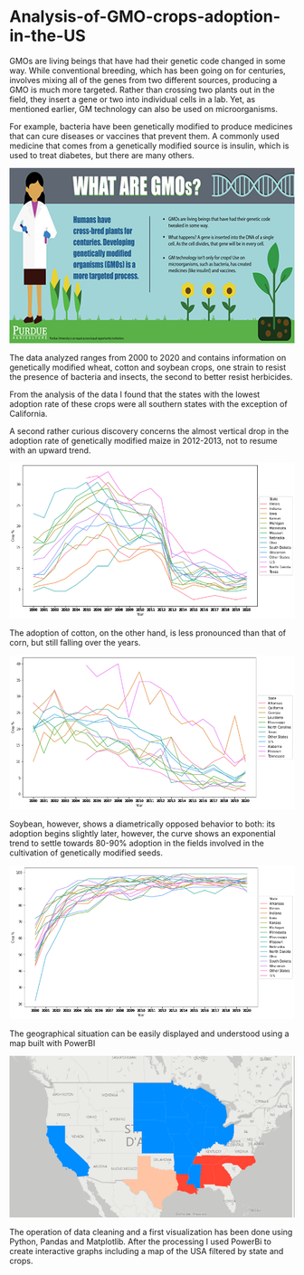 # Analysis-of-GMO-crops-adoption-in-the-US

GMOs are living beings that have had their genetic code changed in some way. While conventional breeding, which has been going on for centuries, involves mixing all of the genes from two different sources, producing a GMO is much more targeted. Rather than crossing two plants out in the field, they insert a gene or two into individual cells in a lab. Yet, as mentioned earlier, GM technology can also be used on microorganisms. 

For example, bacteria have been genetically modified to produce medicines that can cure diseases or vaccines that prevent them. A commonly used medicine that comes from a genetically modified source is insulin, which is used to treat diabetes, but there are many others.

![alt text](https://github.com/FedericoOliva1997/Analysis-of-GMO-crops-adoption-in-the-US/blob/master/Grafici/What_Are%20GMOS.jpg)

The data analyzed ranges from 2000 to 2020 and contains information on genetically modified wheat, cotton and soybean crops, one strain to resist the presence of bacteria and insects, the second to better resist herbicides.

From the analysis of the data I found that the states with the lowest adoption rate of these crops were all southern states with the exception of California.

A second rather curious discovery concerns the almost vertical drop in the adoption rate of genetically modified maize in 2012-2013, not to resume with an upward trend.

![alt text](https://github.com/FedericoOliva1997/Analysis-of-GMO-crops-adoption-in-the-US/blob/master/Grafici/mais.png?raw=true)

The adoption of cotton, on the other hand, is less pronounced than that of corn, but still falling over the years.

![alt text](https://github.com/FedericoOliva1997/Analysis-of-GMO-crops-adoption-in-the-US/blob/master/Grafici/cotone.png?raw=true)


Soybean, however, shows a diametrically opposed behavior to both: its adoption begins slightly later, however, the curve shows an exponential trend to settle towards 80-90% adoption in the fields involved in the cultivation of genetically modified seeds.

![alt text](https://github.com/FedericoOliva1997/Analysis-of-GMO-crops-adoption-in-the-US/blob/master/Grafici/soia.png?raw=true)

The geographical situation can be easily displayed and understood using a map built with PowerBI

![alt text](https://github.com/FedericoOliva1997/Analysis-of-GMO-crops-adoption-in-the-US/blob/master/Grafici/mappa.PNG?raw=true)

The operation of data cleaning and a first visualization has been done using Python, Pandas and Matplotlib.
After the processing I used PowerBi to create interactive graphs including a map of the USA filtered by state and crops.
